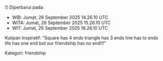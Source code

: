 ⏰ Diperbarui pada:
- WIB: Jumat, 26 September 2025 14.26.10 UTC
- WITA: Jumat, 26 September 2025 15.26.10 UTC
- WIT: Jumat, 26 September 2025 16.26.10 UTC

Kutipan Inspiratif:
"Square has 4 ends triangle has 3 ends line has to ends life has one end but our friendship has no end!!!"


Kategori: friendship

